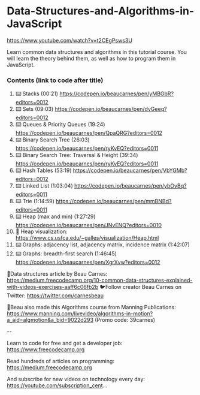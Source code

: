 # Data-Structures-and-Algorithms-in-JavaScript
https://www.youtube.com/watch?v=t2CEgPsws3U

Learn common data structures and algorithms in this tutorial course. You will learn the theory behind them, as well as how to program them in JavaScript.

###  Contents (link to code after title) 

1. ⌨️ Stacks (00:21) https://codepen.io/beaucarnes/pen/yMBGbR?editors=0012
2. ⌨️ Sets (09:03) https://codepen.io/beaucarnes/pen/dvGeeq?editors=0012
3. ⌨️ Queues & Priority Queues (19:24) https://codepen.io/beaucarnes/pen/QpaQRG?editors=0012
4. ⌨️ Binary Search Tree (26:03) https://codepen.io/beaucarnes/pen/ryKvEQ?editors=0011
5. ⌨️ Binary Search Tree: Traversal & Height (39:34) https://codepen.io/beaucarnes/pen/ryKvEQ?editors=0011
6. ⌨️ Hash Tables (53:19) https://codepen.io/beaucarnes/pen/VbYGMb?editors=0012
7. ⌨️ Linked List (1:03:04) https://codepen.io/beaucarnes/pen/ybOvBq?editors=0011
8. ⌨️ Trie (1:14:59) https://codepen.io/beaucarnes/pen/mmBNBd?editors=0011
9. ⌨️ Heap (max and min) (1:27:29) https://codepen.io/beaucarnes/pen/JNvENQ?editors=0010
10. 🔗 Heap visualization: https://www.cs.usfca.edu/~galles/visualization/Heap.html
11. ⌨️ Graphs: adjacency list, adjacency matrix, incidence matrix (1:42:07) 
12. ⌨️ Graphs: breadth-first search (1:46:45) https://codepen.io/beaucarnes/pen/XgrXvw?editors=0012

📄Data structures article by Beau Carnes: https://medium.freecodecamp.org/10-common-data-structures-explained-with-videos-exercises-aaff6c06fb2b
🐦Follow creator Beau Carnes on Twitter: https://twitter.com/carnesbeau

🔗Beau also made this Algorithms course from Manning Publications: https://www.manning.com/livevideo/algorithms-in-motion?a_aid=algmotion&a_bid=9022d293 (Promo code: 39carnes)

--

Learn to code for free and get a developer job: https://www.freecodecamp.org

Read hundreds of articles on programming: https://medium.freecodecamp.org

And subscribe for new videos on technology every day: https://youtube.com/subscription_cent...
